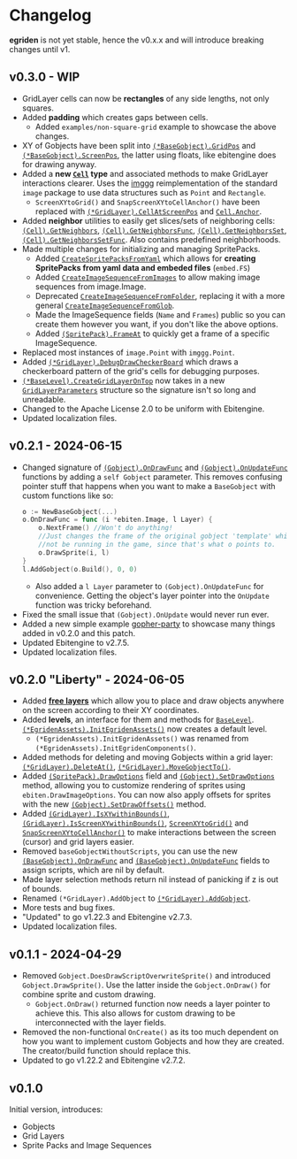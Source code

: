 # Changelog

**egriden** is not yet stable, hence the v0.x.x and will introduce breaking changes until v1.

## v0.3.0 - WIP
- GridLayer cells can now be **rectangles** of any side lengths, not only squares.
- Added **padding** which creates gaps between cells.
    - Added `examples/non-square-grid` example to showcase the above changes.
- XY of Gobjects have been split into [`(*BaseGobject).GridPos`](https://pkg.go.dev/github.com/greenthepear/egriden#BaseGobject.GridPos) and [`(*BaseGobject).ScreenPos`](https://pkg.go.dev/github.com/greenthepear/egriden#BaseGobject.ScreenPos), the latter using floats, like ebitengine does for drawing anyway.
- Added a **new [`Cell`](https://pkg.go.dev/github.com/greenthepear/egriden#Cell) type** and associated methods to make GridLayer interactions clearer. Uses the [imggg](https://github.com/greenthepear/imggg) reimplementation of the standard `image` package to use data structures such as `Point` and `Rectangle`.
    - `ScreenXYtoGrid()` and `SnapScreenXYtoCellAnchor()` have been replaced with [`(*GridLayer).CellAtScreenPos`](https://pkg.go.dev/github.com/greenthepear/egriden#GridLayer.CellAtScreenPos) and [`Cell.Anchor`](https://pkg.go.dev/github.com/greenthepear/egriden#Cell.Anchor).
- Added **neighbor** utilities to easily get slices/sets of neighboring cells: [`(Cell).GetNeighbors`](https://pkg.go.dev/github.com/greenthepear/egriden#Cell.GetNeighbors), [`(Cell).GetNeighborsFunc`](https://pkg.go.dev/github.com/greenthepear/egriden#Cell.GetNeighborsFunc), [`(Cell).GetNeighborsSet`](https://pkg.go.dev/github.com/greenthepear/egriden#Cell.GetNeighborsSet), [`(Cell).GetNeighborsSetFunc`](https://pkg.go.dev/github.com/greenthepear/egriden#Cell.GetNeighborsSetFunc). Also contains predefined neighborhoods.
- Made multiple changes for initializing and managing SpritePacks.
    - Added [`CreateSpritePacksFromYaml`](https://pkg.go.dev/github.com/greenthepear/egriden#CreateSpritePacksFromYaml) which allows for **creating SpritePacks from yaml data and embeded files** (`embed.FS`)
    - Added [`CreateImageSequenceFromImages`](https://pkg.go.dev/github.com/greenthepear/egriden#CreateImageSequenceFromImages) to allow making image sequences from image.Image.
    - Deprecated [`CreateImageSequenceFromFolder`](https://pkg.go.dev/github.com/greenthepear/egriden#CreateImageSequenceFromFolder), replacing it with a more general [`CreateImageSequenceFromGlob`](https://pkg.go.dev/github.com/greenthepear/egriden#CreateImageSequenceFromGlob).
    - Made the ImageSequence fields (`Name` and `Frames`) public so you can create them however you want, if you don't like the above options.
    - Added [`(SpritePack).FrameAt`](https://pkg.go.dev/github.com/greenthepear/egriden#SpritePack.FrameAt) to quickly get a frame of a specific ImageSequence.
- Replaced most instances of `image.Point` with `imggg.Point`.
- Added [`(*GridLayer).DebugDrawCheckerBoard`](https://pkg.go.dev/github.com/greenthepear/egriden#GridLayer.DebugDrawCheckerBoard) which draws a checkerboard pattern of the grid's cells for debugging purposes.
- [`(*BaseLevel).CreateGridLayerOnTop`](https://pkg.go.dev/github.com/greenthepear/egriden#BaseLevel.CreateGridLayerOnTop) now takes in a new [`GridLayerParameters`](https://pkg.go.dev/github.com/greenthepear/egriden#GridLayerParameters) structure so the signature isn't so long and unreadable.
- Changed to the Apache License 2.0 to be uniform with Ebitengine.
- Updated localization files.

## v0.2.1 - 2024-06-15
- Changed signature of [`(Gobject).OnDrawFunc`](https://pkg.go.dev/github.com/greenthepear/egriden#Gobject.OnDrawFunc) and [`(Gobject).OnUpdateFunc`](https://pkg.go.dev/github.com/greenthepear/egriden#Gobject.OnUpdateFunc) functions by adding a `self Gobject` parameter. This removes confusing pointer stuff that happens when you want to make a `BaseGobject` with custom functions like so:
    ```go
    o := NewBaseGobject(...)
    o.OnDrawFunc = func (i *ebiten.Image, l Layer) {
        o.NextFrame() //Won't do anything!
        //Just changes the frame of the original gobject 'template' which will
        //not be running in the game, since that's what o points to.
        o.DrawSprite(i, l)
    }
    l.AddGobject(o.Build(), 0, 0)
    ```
    - Also added a `l Layer` parameter to `(Gobject).OnUpdateFunc` for convenience. Getting the object's layer pointer into the `OnUpdate` function was tricky beforehand.
- Fixed the small issue that `(Gobject).OnUpdate` would never run ever.
- Added a new simple example [gopher-party](./examples/gopher-party/) to showcase many things added in v0.2.0 and this patch.
- Updated Ebitengine to v2.7.5.
- Updated localization files.

## v0.2.0 "Liberty" - 2024-06-05
- Added [**free layers**](https://pkg.go.dev/github.com/greenthepear/egriden#FreeLayer) which allow you to place and draw objects anywhere on the screen according to their XY coordinates.
- Added **levels**, an interface for them and methods for [`BaseLevel`](https://pkg.go.dev/github.com/greenthepear/egriden#BaseLevel). [`(*EgridenAssets).InitEgridenAssets()`](https://pkg.go.dev/github.com/greenthepear/egriden#EgridenAssets.InitEgridenAssets) now creates a default level.
    - `(*EgridenAssets).InitEgridenAssets()` was renamed from `(*EgridenAssets).InitEgridenComponents()`.
- Added methods for deleting and moving Gobjects within a grid layer: [`(*GridLayer).DeleteAt()`](https://pkg.go.dev/github.com/greenthepear/egriden#GridLayer.DeleteAt), [`(*GridLayer).MoveGobjectTo()`](https://pkg.go.dev/github.com/greenthepear/egriden#GridLayer.MoveGobjectTo).
- Added [`(SpritePack).DrawOptions`](https://pkg.go.dev/github.com/greenthepear/egriden#SpritePack.DrawOptions) field and [`(Gobject).SetDrawOptions`](https://pkg.go.dev/github.com/greenthepear/egriden#Gobject.SetDrawOptions) method, allowing you to customize rendering of sprites using `ebiten.DrawImageOptions`. You can now also apply offsets for sprites with the new [`(Gobject).SetDrawOffsets()`](https://pkg.go.dev/github.com/greenthepear/egriden#Gobject.SetDrawOffsets) method.
- Added [`(GridLayer).IsXYwithinBounds()`](https://pkg.go.dev/github.com/greenthepear/egriden#GridLayer.IsXYwithinBounds), [`(GridLayer).IsScreenXYwithinBounds()`](https://pkg.go.dev/github.com/greenthepear/egriden#GridLayer.IsScreenXYwithinBounds), [`ScreenXYtoGrid()`](https://pkg.go.dev/github.com/greenthepear/egriden#ScreenXYtoGrid) and [`SnapScreenXYtoCellAnchor()`](https://pkg.go.dev/github.com/greenthepear/egriden#SnapScreenXYtoCellAnchor) to make interactions between the screen (cursor) and grid layers easier.
- Removed `baseGobjectWithoutScripts`, you can use the new [`(BaseGobject).OnDrawFunc`](https://pkg.go.dev/github.com/greenthepear/egriden#BaseGobject.OnDrawFunc) and [`(BaseGobject).OnUpdateFunc`](https://pkg.go.dev/github.com/greenthepear/egriden#BaseGobject.OnUpdateFunc) fields to assign scripts, which are nil by default.
- Made layer selection methods return nil instead of panicking if z is out of bounds.
- Renamed `(*GridLayer).AddObject` to [`(*GridLayer).AddGobject`](https://pkg.go.dev/github.com/greenthepear/egriden#GridLayer.AddGobject).
- More tests and bug fixes.
- "Updated" to go v1.22.3 and Ebitengine v2.7.3.
- Updated localization files.

## v0.1.1 - 2024-04-29

- Removed `Gobject.DoesDrawScriptOverwriteSprite()` and introduced `Gobject.DrawSprite()`. Use the latter inside the `Gobject.OnDraw()` for combine sprite and custom drawing.
    - `Gobject.OnDraw()` returned function now needs a layer pointer to achieve this. This also allows for custom drawing to be interconnected with the layer fields.
- Removed the non-functional `OnCreate()` as its too much dependent on how you want to implement custom Gobjects and how they are created. The creator/build function should replace this.
- Updated to go v1.22.2 and Ebitengine v2.7.2.

## v0.1.0

Initial version, introduces:
- Gobjects
- Grid Layers
- Sprite Packs and Image Sequences
